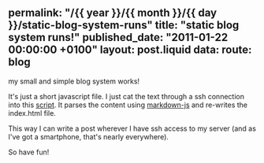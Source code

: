 permalink: "/{{ year }}/{{ month }}/{{ day }}/static-blog-system-runs"
title: "static blog system runs!"
published_date: "2011-01-22 00:00:00 +0100"
layout: post.liquid
data:
  route: blog
---
my small and simple blog system works!

It's just a short javascript file. I just cat the text through a ssh connection into this [script](http://tmp.fnordig.de/post.js). It parses the content using [markdown-js](https://github.com/evilstreak/markdown-js) and re-writes the index.html file.

This way I can write a post wherever I have ssh access to my server (and as I've got a smartphone, that's nearly everywhere).

So have fun!
